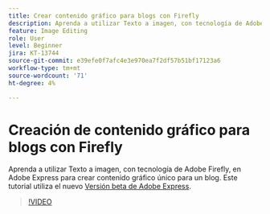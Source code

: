 ```yaml
---
title: Crear contenido gráfico para blogs con Firefly
description: Aprenda a utilizar Texto a imagen, con tecnología de Adobe Firefly, en Adobe Express para crear contenido gráfico único para un blog
feature: Image Editing
role: User
level: Beginner
jira: KT-13744
source-git-commit: e39efe0f7afc4e3e970ea7f2df57b51bf17123a6
workflow-type: tm+mt
source-wordcount: '71'
ht-degree: 4%

---
```


# Creación de contenido gráfico para blogs con Firefly

Aprenda a utilizar Texto a imagen, con tecnología de Adobe Firefly, en Adobe Express para crear contenido gráfico único para un blog. Este tutorial utiliza el nuevo [Versión beta de Adobe Express](https://www.adobe.com/express/).

>[!VIDEO](https://video.tv.adobe.com/v/3422408?quality=12&learn=on&hidetitle=true)
